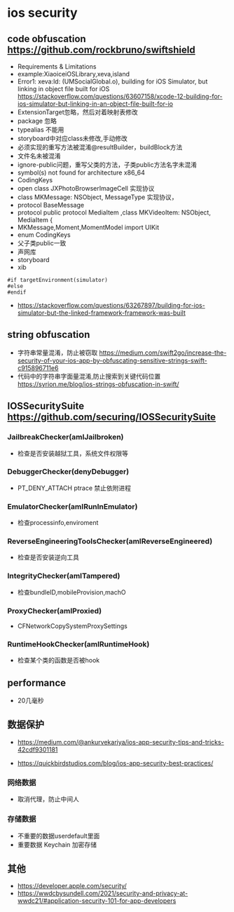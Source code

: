 # ios security

## code obfuscation <https://github.com/rockbruno/swiftshield>

- Requirements & Limitations
- example:XiaoiceiOSLibrary,xeva,island
- Error1: xeva:ld: (UMSocialGlobal.o), building for iOS Simulator, but linking in object file built for iOS <https://stackoverflow.com/questions/63607158/xcode-12-building-for-ios-simulator-but-linking-in-an-object-file-built-for-io>
- ExtensionTarget忽略，然后对着映射表修改
- package 忽略
- typealias 不能用
- storyboard中对应class未修改,手动修改
- 必须实现的重写方法被混淆@resultBuilder，buildBlock方法
- 文件名未被混淆
- ignore-public问题，重写父类的方法，子类public方法名字未混淆
- symbol(s) not found for architecture x86_64 
- CodingKeys
- open class JXPhotoBrowserImageCell 实现协议
- class MKMessage: NSObject, MessageType 实现协议，
- protocol BaseMessage 
- protocol public protocol MediaItem ,class MKVideoItem: NSObject, MediaItem {
- MKMessage,Moment,MomentModel import UIKit
- enum CodingKeys
- 父子类public一致
- 声网库
- storyboard
- xib

```
#if targetEnvironment(simulator)
#else 
#endif
```

- <https://stackoverflow.com/questions/63267897/building-for-ios-simulator-but-the-linked-framework-framework-was-built>

## string obfuscation

- 字符串常量混淆，防止被窃取 <https://medium.com/swift2go/increase-the-security-of-your-ios-app-by-obfuscating-sensitive-strings-swift-c915896711e6>
- 代码中的字符串字面量混淆,防止搜索到关键代码位置 <https://syrion.me/blog/ios-strings-obfuscation-in-swift/>

## IOSSecuritySuite <https://github.com/securing/IOSSecuritySuite>

### JailbreakChecker(amIJailbroken)

- 检查是否安装越狱工具，系统文件权限等

### DebuggerChecker(denyDebugger)

- PT_DENY_ATTACH ptrace 禁止依附进程

### EmulatorChecker(amIRunInEmulator)

- 检查processinfo,enviroment

### ReverseEngineeringToolsChecker(amIReverseEngineered)

- 检查是否安装逆向工具

### IntegrityChecker(amITampered)

- 检查bundleID,mobileProvision,machO

### ProxyChecker(amIProxied)

- CFNetworkCopySystemProxySettings

### RuntimeHookChecker(amIRuntimeHook)

- 检查某个类的函数是否被hook

## performance

- 20几毫秒

## 数据保护

- <https://medium.com/@ankurvekariya/ios-app-security-tips-and-tricks-42cdf9301181>

- <https://quickbirdstudios.com/blog/ios-app-security-best-practices/>

### 网络数据

- 取消代理，防止中间人

### 存储数据

- 不重要的数据userdefault里面
- 重要数据 Keychain 加密存储

## 其他

- <https://developer.apple.com/security/>
- <https://wwdcbysundell.com/2021/security-and-privacy-at-wwdc21/#application-security-101-for-app-developers>